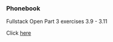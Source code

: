 ### Phonebook

Fullstack Open Part 3 exercises 3.9 - 3.11

Click [here]('https://mis-contactos.fly.dev')
